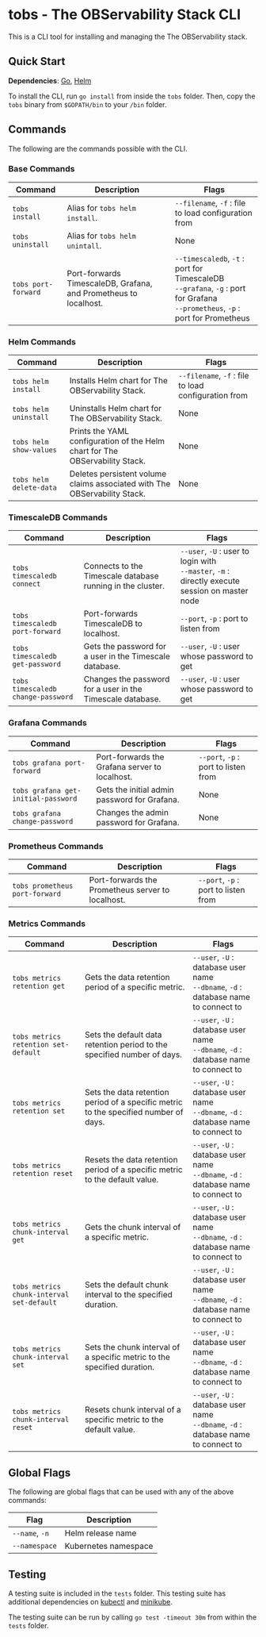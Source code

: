 # tobs - The OBServability Stack CLI

This is a CLI tool for installing and managing the The OBServability stack. 

## Quick Start

__Dependencies__: [Go](https://golang.org/doc/install), [Helm](https://helm.sh/docs/intro/install/)

To install the CLI, run `go install` from inside the `tobs` folder. 
Then, copy the `tobs` binary from `$GOPATH/bin` to your `/bin` folder. 

## Commands

The following are the commands possible with the CLI. 

### Base Commands

| Command             | Description                                                      | Flags                                                |
|---------------------|------------------------------------------------------------------|------------------------------------------------------|
| `tobs install`      | Alias for `tobs helm install`.                                   | `--filename`, `-f` : file to load configuration from |
| `tobs uninstall`    | Alias for `tobs helm unintall`.                                  | None                                                 |
| `tobs port-forward` | Port-forwards TimescaleDB, Grafana, and Prometheus to localhost. | `--timescaledb`, `-t` : port for TimescaleDB <br> `--grafana`, `-g` : port for Grafana <br> `--prometheus`, `-p` : port for Prometheus |

### Helm Commands

| Command                 | Description                                                                  | Flags                                                |
|-------------------------|------------------------------------------------------------------------------|------------------------------------------------------|
| `tobs helm install`     | Installs Helm chart for The OBServability Stack.                             | `--filename`, `-f` : file to load configuration from |
| `tobs helm uninstall`   | Uninstalls Helm chart for The OBServability Stack.                           | None                                                 |
| `tobs helm show-values` | Prints the YAML configuration of the Helm chart for The OBServability Stack. | None                                                 |
| `tobs helm delete-data` | Deletes persistent volume claims associated with The OBServability Stack.    | None                                                 |

### TimescaleDB Commands

| Command                            | Description                                                | Flags                                       |
|------------------------------------|------------------------------------------------------------|---------------------------------------------|
| `tobs timescaledb connect`         | Connects to the Timescale database running in the cluster. | `--user`, `-U` : user to login with <br> `--master`, `-m` : directly execute session on master node |
| `tobs timescaledb port-forward`    | Port-forwards TimescaleDB to localhost.                    | `--port`, `-p` : port to listen from        |
| `tobs timescaledb get-password`    | Gets the password for a user in the Timescale database.    | `--user`, `-U` : user whose password to get |
| `tobs timescaledb change-password` | Changes the password for a user in the Timescale database. | `--user`, `-U` : user whose password to get |

### Grafana Commands

| Command                             | Description                                    | Flags                                |
|-------------------------------------|------------------------------------------------|--------------------------------------|
| `tobs grafana port-forward`         | Port-forwards the Grafana server to localhost. | `--port`, `-p` : port to listen from |
| `tobs grafana get-initial-password` | Gets the initial admin password for Grafana.   | None                                 |
| `tobs grafana change-password`      | Changes the admin password for Grafana.        | None                                 |

### Prometheus Commands

| Command                        | Description                                       | Flags                                |
|--------------------------------|---------------------------------------------------|--------------------------------------|
| `tobs prometheus port-forward` | Port-forwards the Prometheus server to localhost. | `--port`, `-p` : port to listen from |

### Metrics Commands

| Command                                   | Description                                                                          | Flags |
|-------------------------------------------|--------------------------------------------------------------------------------------|-------|
| `tobs metrics retention get`              | Gets the data retention period of a specific metric.                                 | `--user`, `-U` : database user name <br> `--dbname`, `-d` : database name to connect to |
| `tobs metrics retention set-default`      | Sets the default data retention period to the specified number of days.              | `--user`, `-U` : database user name <br> `--dbname`, `-d` : database name to connect to |
| `tobs metrics retention set`              | Sets the data retention period of a specific metric to the specified number of days. | `--user`, `-U` : database user name <br> `--dbname`, `-d` : database name to connect to |
| `tobs metrics retention reset`            | Resets the data retention period of a specific metric to the default value.          | `--user`, `-U` : database user name <br> `--dbname`, `-d` : database name to connect to |
| `tobs metrics chunk-interval get`         | Gets the chunk interval of a specific metric.                                        | `--user`, `-U` : database user name <br> `--dbname`, `-d` : database name to connect to |
| `tobs metrics chunk-interval set-default` | Sets the default chunk interval to the specified duration.                           | `--user`, `-U` : database user name <br> `--dbname`, `-d` : database name to connect to |
| `tobs metrics chunk-interval set`         | Sets the chunk interval of a specific metric to the specified duration.              | `--user`, `-U` : database user name <br> `--dbname`, `-d` : database name to connect to |
| `tobs metrics chunk-interval reset`       | Resets chunk interval of a specific metric to the default value.                     | `--user`, `-U` : database user name <br> `--dbname`, `-d` : database name to connect to |

## Global Flags

The following are global flags that can be used with any of the above commands: 

| Flag           | Description          |
|----------------|----------------------|
| `--name`, `-n` | Helm release name    |
| `--namespace`  | Kubernetes namespace |

## Testing

A testing suite is included in the `tests` folder. This testing suite has additional dependencies on [kubectl](https://kubernetes.io/docs/tasks/tools/install-kubectl/) and [minikube](https://kubernetes.io/docs/tasks/tools/install-minikube/).

The testing suite can be run by calling `go test -timeout 30m` from within the `tests` folder. 
